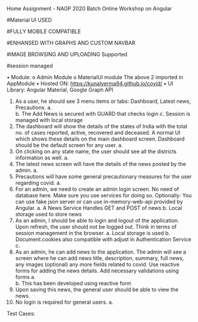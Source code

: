 Home Assignment - NAGP 2020 Batch Online Workshop on Angular

#Material UI USED

#FULLY MOBILE COMPATIBLE

#ENHANSED WITH GRAPHS AND CUSTOM NAVBAR

#IMAGE BROWSING AND UPLOADING Supported

#session managed

•	Module:
o	Admin Module
o	MaterialUI module
The above 2 imported in AppModule
•	Hosted ON: https://kunalverma94.github.io/covid/
•	UI Library: Angular Material, Google Graph API


1.	As a user, he should see 3 menu items or tabs: Dashboard, Latest news, Precautions.
a.	 
b.	The Add News is secured with GUARD that checks login
c.	Session is managed with local storage
2.	The dashboard will show the details of the states of India with the total no. of cases reported, active, recovered and deceased. A normal UI which shows these details on the main dashboard screen. Dashboard should be the default screen for any user.
a.	 
3.	On clicking on any state name, the user should see all the districts information as well. 
a.	 
4.	The latest news screen will have the details of the news posted by the admin. 
a.	 
5.	Precautions will have some general precautionary measures for the user regarding covid.
a.	 
6.	For an admin, we need to create an admin login screen. No need of database here. Make sure you use services for doing so. Optionally: You can use fake json server or can use in-memory-web-api provided by Angular. 
a.	A News Service Handles GET and POST of news 
b.	Local storage used to store news
7.	As an admin, I should be able to login and logout of the application.  Upon refresh, the user should not be logged out. Think in terms of session management in the browser.
a.	Local storage is used 
b.	Document.cookies also compatible with adjust in Authentication Service
c.	 
8.	As an admin, he can add news to the application. The admin will see a screen where he can add news title, description, summary, full news, any images (optional) any more fields related to covid. Use reactive forms for adding the news details. Add necessary validations using forms
a.	 
b.	This has been developed using reactive form
9.	Upon saving this news, the general user should be able to view the news.  
10.	No login is required for general users.
a.	 

Test Cases:
 


